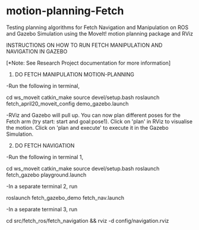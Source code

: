 # motion-planning-Fetch
Testing planning algorithms for Fetch Navigation and Manipulation on ROS and Gazebo Simulation using the MoveIt! motion planning package and RViz


INSTRUCTIONS ON HOW TO RUN FETCH MANIPULATION AND NAVIGATION IN GAZEBO

[*Note: See Research Project documentation for more information]

1. DO FETCH MANIPULATION MOTION-PLANNING

-Run the following in terminal,

cd ws_moveit
catkin_make
source devel/setup.bash
roslaunch fetch_april20_moveit_config demo_gazebo.launch

-RViz and Gazebo will pull up. You can now plan different poses for the Fetch arm (try start: start and goal:pose1). Click on 'plan' in RViz to visualise the motion. Click on 'plan and execute' to execute it in the Gazebo Simulation.


2. DO FETCH NAVIGATION

-Run the following in terminal 1,

cd ws_moveit
catkin_make
source devel/setup.bash
roslaunch fetch_gazebo playground.launch

-In a separate terminal 2, run

roslaunch fetch_gazebo_demo fetch_nav.launch

-In a separate terminal 3, run

cd src/fetch_ros/fetch_navigation && rviz -d config/navigation.rviz
